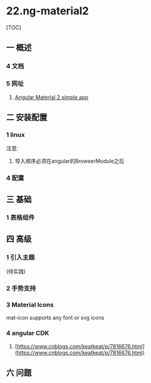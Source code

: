 # 22.ng-material2
[TOC]

## 一 概述
### 4 文档
### 5 网址
1. [Angular Material 2 simple app](https://material2-app.firebaseapp.com/)
## 二 安装配置
### 1 linux
注意:
1. 导入顺序必须在angular的BrowserModule之后

### 4 配置
## 三 基础
### 1 表格组件

## 四 高级

### 1 引入主题
(待实践)

### 2 手势支持
### 3 Material Icons
mat-icon supports any font or svg icons
### 4 angular CDK
1. [https://www.cnblogs.com/keatkeat/p/7816676.html](https://www.cnblogs.com/keatkeat/p/7816676.html)

## 六 问题
